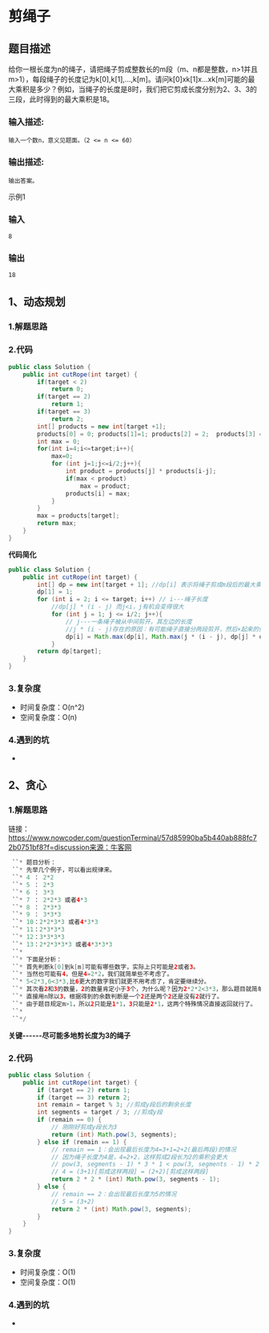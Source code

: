 # 剪绳子

## 题目描述

给你一根长度为n的绳子，请把绳子剪成整数长的m段（m、n都是整数，n>1并且m>1），每段绳子的长度记为k[0],k[1],...,k[m]。请问k[0]xk[1]x...xk[m]可能的最大乘积是多少？例如，当绳子的长度是8时，我们把它剪成长度分别为2、3、3的三段，此时得到的最大乘积是18。

### 输入描述:

```
输入一个数n，意义见题面。（2 <= n <= 60）
```

### 输出描述:

```
输出答案。
```

示例1

### 输入

```
8
```

### 输出

```
18
```

## 1、动态规划

### 1.解题思路



### 2.代码

```java
public class Solution {
    public int cutRope(int target) {
        if(target < 2)
            return 0;
        if(target == 2)
            return 1;
        if(target == 3)
            return 2;
        int[] products = new int[target +1];
        products[0] = 0; products[1]=1; products[2] = 2;  products[3] = 3;
        int max = 0;
        for(int i=4;i<=target;i++){
            max=0;
            for (int j=1;j<=i/2;j++){
                int product = products[j] * products[i-j];
                if(max < product)
                    max = product;
                products[i] = max;
            }
        }
        max = products[target];
        return max;
    }
}
```

**代码简化**

```java
public class Solution {
    public int cutRope(int target) {
        int[] dp = new int[target + 1]; //dp[i] 表示将绳子剪成m段后的最大乘积
        dp[1] = 1;
        for (int i = 2; i <= target; i++) // i---绳子长度
            //dp[j] * (i - j) 而j<i，j有机会变得很大
            for (int j = 1; j <= i/2; j++){
                // j---一条绳子被从中间剪开，其左边的长度 
                //j * (i - j)存在的原因：有可能绳子直接分两段剪开，然后×起来的值更大，例如：4=2*2
                dp[i] = Math.max(dp[i], Math.max(j * (i - j), dp[j] * dp[i-j])); 
            }   
        return dp[target];
    }
}
```

### 3.复杂度

- 时间复杂度：O(n^2)
- 空间复杂度：O(n)

### 4.遇到的坑

- 




## 2、贪心

### 1.解题思路

链接：https://www.nowcoder.com/questionTerminal/57d85990ba5b440ab888fc72b0751bf8?f=discussion来源：牛客网

```java
 ``* 题目分析：
 ``* 先举几个例子，可以看出规律来。
 ``* 4 ： 2*2
 ``* 5 ： 2*3
 ``* 6 ： 3*3
 ``* 7 ： 2*2*3 或者4*3
 ``* 8 ： 2*3*3
 ``* 9 ： 3*3*3
 ``* 10：2*2*3*3 或者4*3*3
 ``* 11：2*3*3*3
 ``* 12：3*3*3*3
 ``* 13：2*2*3*3*3 或者4*3*3*3
 ``*
 ``* 下面是分析：
 ``* 首先判断k[0]到k[m]可能有哪些数字，实际上只可能是2或者3。
 ``* 当然也可能有4，但是4=2*2，我们就简单些不考虑了。
 ``* 5<2*3,6<3*3,比6更大的数字我们就更不用考虑了，肯定要继续分。
 ``* 其次看2和3的数量，2的数量肯定小于3个，为什么呢？因为2*2*2<3*3，那么题目就简单了。
 ``* 直接用n除以3，根据得到的余数判断是一个2还是两个2还是没有2就行了。
 ``* 由于题目规定m>1，所以2只能是1*1，3只能是2*1，这两个特殊情况直接返回就行了。
 ``*
 ``*/
```

**关键------尽可能多地剪长度为3的绳子**

### 2.代码

```java
public class Solution {
    public int cutRope(int target) {
        if (target == 2) return 1;
        if (target == 3) return 2;
        int remain = target % 3; //剪成y段后的剩余长度
        int segments = target / 3; //剪成y段
        if (remain == 0) {
            // 刚刚好剪成y段长为3
            return (int) Math.pow(3, segments);
        } else if (remain == 1) {
            // remain == 1：会出现最后长度为4=3+1=2+2(最后两段)的情况
            // 因为绳子长度为4是，4=2+2，这样剪成2段长为2的乘积会更大
            // pow(3, segments - 1) * 3 * 1 < pow(3, segments - 1) * 2 * 2
            // 4 = (3+1)[剪成这样两段] = (2+2)[剪成这样两段]
            return 2 * 2 * (int) Math.pow(3, segments - 1);
        } else {
            // remain == 2：会出现最后长度为5的情况
            // 5 = (3+2)
            return 2 * (int) Math.pow(3, segments);
        }
    }
}
```

### 3.复杂度

- 时间复杂度：O(1)
- 空间复杂度：O(1)

### 4.遇到的坑

- 